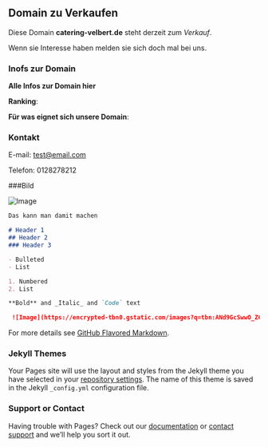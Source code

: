 ## Domain zu Verkaufen

Diese Domain **catering-velbert.de** steht derzeit zum _Verkauf_. 

Wenn sie Interesse haben melden sie sich doch mal bei uns.

### Inofs zur Domain  

**Alle Infos zur Domain hier**

**Ranking**: 

**Für was eignet sich unsere Domain**:



### Kontakt

 E-mail: [test@email.com](https://guides.github.com/features/mastering-markdown/)
 
 Telefon: 0128278212
 
 ###Bild
 
 ![Image](https://encrypted-tbn0.gstatic.com/images?q=tbn:ANd9GcSwwO_Z6gK-VtVOdQ2pB8OECoryKI8e4QC0tQ&usqp=CAU)
 
```markdown
Das kann man damit machen

# Header 1
## Header 2
### Header 3

- Bulleted
- List

1. Numbered
2. List

**Bold** and _Italic_ and `Code` text

 ![Image](https://encrypted-tbn0.gstatic.com/images?q=tbn:ANd9GcSwwO_Z6gK-VtVOdQ2pB8OECoryKI8e4QC0tQ&usqp=CAU)
```

For more details see [GitHub Flavored Markdown](https://guides.github.com/features/mastering-markdown/).

### Jekyll Themes

Your Pages site will use the layout and styles from the Jekyll theme you have selected in your [repository settings](https://github.com/Ylva-Soresu/catering-velbert.de/settings/pages). The name of this theme is saved in the Jekyll `_config.yml` configuration file.

### Support or Contact

Having trouble with Pages? Check out our [documentation](https://docs.github.com/categories/github-pages-basics/) or [contact support](https://support.github.com/contact) and we’ll help you sort it out.
